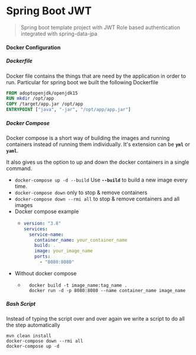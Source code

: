 # Spring Boot JWT 
> Spring boot template project with JWT Role based authentication integrated with spring-data-jpa

#### Docker Configuration
##### Dockerfile
Docker file contains the things that are need by the application in order to run.
Particular for spring boot we built the following Dockerfile
```dockerfile
FROM adoptopenjdk/openjdk15
RUN mkdir /opt/app
COPY /target/app.jar /opt/app
ENTRYPOINT ["java", "-jar", "/opt/app/app.jar"]
```
##### Docker Compose
Docker compose is a short way of building the images and running containers instead of running
them individually. It's extension can be **`yml`** or **`yaml`**.

It also gives us the option to up and down the docker containers in a single command.
 - `docker-compose up -d --build` Use **`--build`** to build a new image every time.
 - `docker-compose down` only to stop & remove containers
 - `docker-compose down --rmi all` to stop & remove containers and all images
 - Docker compose example
     -  ```yaml
        version: "3.8"
        services:
          service-name:
            container_name: your_container_name
            build: .
            image: your_image_name
            ports:
              - "8080:8080"
        ```
 - Without docker compose
    - ```shell script
        docker build -t image_name:tag_name . 
        docker run -d -p 8080:8080 --name container_name image_name
      ```
    
##### Bash Script
Instead of typing the script over and over again we write a script to do all the step automatically
```shell script
mvn clean install
docker-compose down --rmi all
docker-compose up -d
```